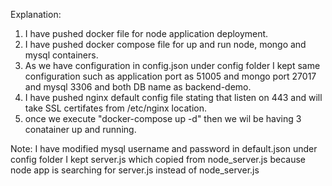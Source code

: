 
Explanation:

1) I have pushed docker file for node application deployment.
2) I have pushed docker compose file for up and run node, mongo and mysql containers.
3) As we have configuration in config.json under config folder I kept same configuration such as application port as 51005 and mongo port 27017 and mysql 3306 and both DB name as backend-demo.
4) I have pushed nginx default config file stating that listen on 443 and will take SSL certifates from /etc/nginx location.
5) once we execute "docker-compose up -d"  then we wil be having 3 conatainer up and running.


Note: I have modified mysql username and password in default.json under config folder
      I kept server.js which copied from node_server.js because node app is searching for server.js instead of node_server.js
